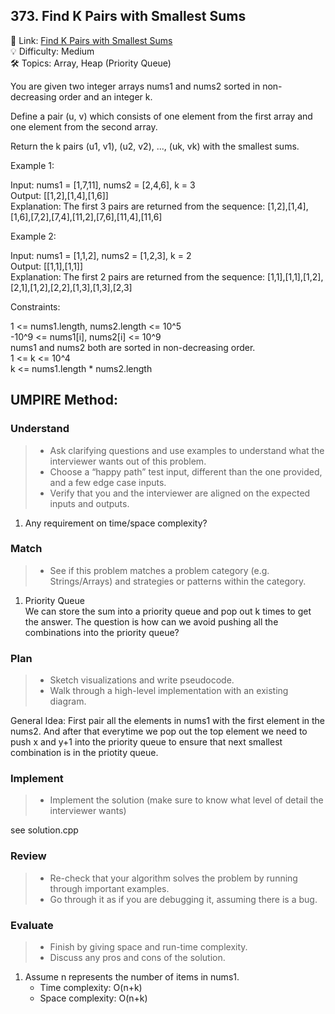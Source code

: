 ## 373. Find K Pairs with Smallest Sums
🔗 Link: [Find K Pairs with Smallest Sums](https://leetcode.com/problems/find-k-pairs-with-smallest-sums/description/)  
💡 Difficulty: Medium  
🛠️ Topics: Array, Heap (Priority Queue) 

You are given two integer arrays nums1 and nums2 sorted in non-decreasing order and an integer k.

Define a pair (u, v) which consists of one element from the first array and one element from the second array.

Return the k pairs (u1, v1), (u2, v2), ..., (uk, vk) with the smallest sums.

 

Example 1:

Input: nums1 = [1,7,11], nums2 = [2,4,6], k = 3  
Output: [[1,2],[1,4],[1,6]]  
Explanation: The first 3 pairs are returned from the sequence: [1,2],[1,4],[1,6],[7,2],[7,4],[11,2],[7,6],[11,4],[11,6]

Example 2:

Input: nums1 = [1,1,2], nums2 = [1,2,3], k = 2  
Output: [[1,1],[1,1]]  
Explanation: The first 2 pairs are returned from the sequence: [1,1],[1,1],[1,2],[2,1],[1,2],[2,2],[1,3],[1,3],[2,3]
 

Constraints:

1 <= nums1.length, nums2.length <= 10^5  
-10^9 <= nums1[i], nums2[i] <= 10^9  
nums1 and nums2 both are sorted in non-decreasing order.  
1 <= k <= 10^4  
k <= nums1.length * nums2.length

## UMPIRE Method:

### Understand
> - Ask clarifying questions and use examples to understand what the interviewer wants out of this problem.
> - Choose a “happy path” test input, different than the one provided, and a few edge case inputs.
> - Verify that you and the interviewer are aligned on the expected inputs and outputs.
1. Any requirement on time/space complexity?
### Match
> - See if this problem matches a problem category (e.g. Strings/Arrays) and strategies or patterns within the category.
1. Priority Queue  
   We can store the sum into a priority queue and pop out k times to get the answer. The question is how can we avoid pushing all the combinations into the
   priority queue?
### Plan
> - Sketch visualizations and write pseudocode.
> - Walk through a high-level implementation with an existing diagram.

General Idea: First pair all the elements in nums1 with the first element in the nums2. And after that everytime we pop out the top element we need to push
x and y+1 into the priority queue to ensure that next smallest combination is in the priotity queue.

### Implement
> - Implement the solution (make sure to know what level of detail the interviewer wants)  

see solution.cpp
### Review
> - Re-check that your algorithm solves the problem by running through important examples.
> - Go through it as if you are debugging it, assuming there is a bug.
### Evaluate
> - Finish by giving space and run-time complexity.
> - Discuss any pros and cons of the solution.
1. Assume n represents the number of items in nums1.
   - Time complexity: O(n+k)
   - Space complexity: O(n+k)

